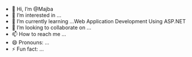 - 👋 Hi, I’m @Majba
- 👀 I’m interested in ...
- 🌱 I’m currently learning ...Web Application Development Using ASP.NET
- 💞️ I’m looking to collaborate on ...
- 📫 How to reach me ...
- 😄 Pronouns: ...
- ⚡ Fun fact: ...

<!---
Majba2/Majba2 is a ✨ special ✨ repository because its `README.md` (this file) appears on your GitHub profile.
You can click the Preview link to take a look at your changes.
--->

